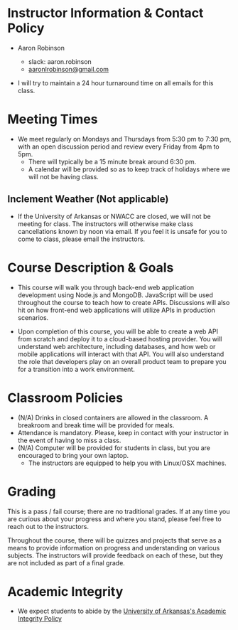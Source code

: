 # Instructor Information & Contact Policy

- Aaron Robinson
    - slack: aaron.robinson
    - aaronlrobinson@gmail.com

- I will try to maintain a 24 hour turnaround time on all emails for this class.

# Meeting Times

- We meet regularly on Mondays and Thursdays from 5:30 pm to 7:30 pm, with an open discussion period and review every Friday from 4pm to 5pm.
    - There will typically be a 15 minute break around 6:30 pm.
    - A calendar will be provided so as to keep track of holidays where we will not be having class.

## Inclement Weather (Not applicable)

- If the University of Arkansas or NWACC are closed, we will not be meeting for class. The instructors will otherwise make class cancellations known by noon via email. If you feel it is unsafe for you to come to class, please email the instructors.

# Course Description & Goals

- This course will walk you through back-end web application development using Node.js and MongoDB. JavaScript will be used throughout the course to teach how to create APIs. Discussions will also hit on how front-end web applications will utilize APIs in production scenarios.

- Upon completion of this course, you will be able to create a web API from scratch and deploy it to a cloud-based hosting provider. You will understand web architecture, including databases, and how web or mobile applications will interact with that API. You will also understand the role that developers play on an overall product team to prepare you for a transition into a work environment.

# Classroom Policies

- (N/A) Drinks in closed containers are allowed in the classroom. A breakroom and break time will be provided for meals.
- Attendance is mandatory. Please, keep in contact with your instructor in the event of having to miss a class.
- (N/A) Computer will be provided for students in class, but you are encouraged to bring your own laptop.
    - The instructors are equipped to help you with Linux/OSX machines.

# Grading

This is a pass / fail course; there are no traditional grades. If at any time you are curious about your progress and where you stand, please feel free to reach out to the instructors.

Throughout the course, there will be quizzes and projects that serve as a means to provide information on progress and understanding on various subjects. The instructors will provide feedback on each of these, but they are not included as part of a final grade.

# Academic Integrity

- We expect students to abide by the [University of Arkansas's Academic Integrity Policy](http://honesty.uark.edu/policy/)
